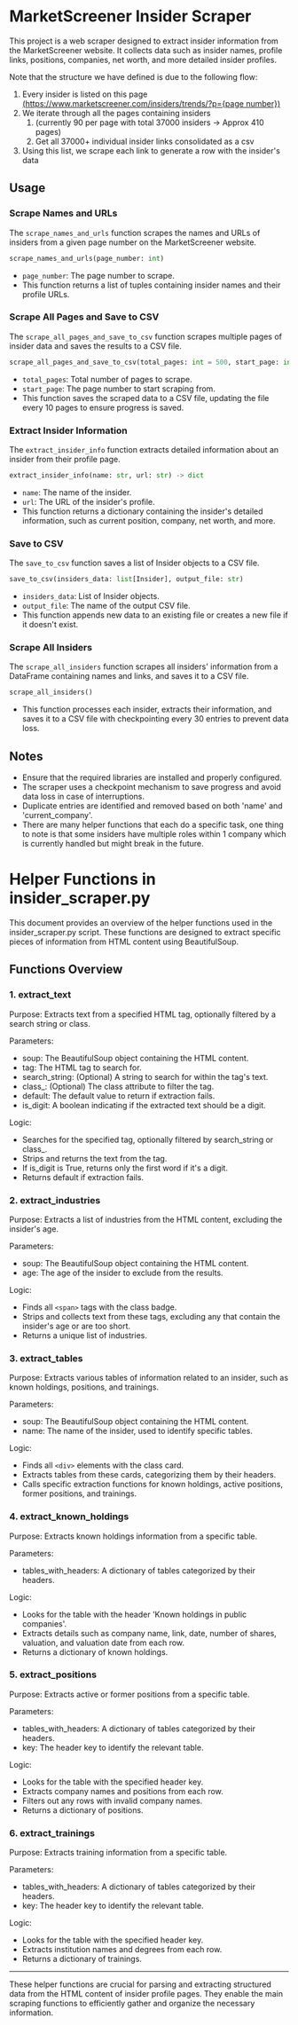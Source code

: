 # MarketScreener Insider Scraper

This project is a web scraper designed to extract insider information from the MarketScreener website. It collects data such as insider names, profile links, positions, companies, net worth, and more detailed insider profiles.

Note that the structure we have defined is due to the following flow:

1. Every insider is listed on this page [(https://www.marketscreener.com/insiders/trends/?p={page number})](https://www.marketscreener.com/insiders/trends/?p=2)
2. We iterate through all the pages containing insiders
   1. (currently 90 per page with total 37000 insiders -> Approx 410 pages)
   2. Get all 37000+ individual insider links consolidated as a csv
3. Using this list, we scrape each link to generate a row with the insider's data

## Usage

### Scrape Names and URLs

The `scrape_names_and_urls` function scrapes the names and URLs of insiders from a given page number on the MarketScreener website.

```python
scrape_names_and_urls(page_number: int)
```

- `page_number`: The page number to scrape.
- This function returns a list of tuples containing insider names and their profile URLs.

### Scrape All Pages and Save to CSV

The `scrape_all_pages_and_save_to_csv` function scrapes multiple pages of insider data and saves the results to a CSV file.

```python
scrape_all_pages_and_save_to_csv(total_pages: int = 500, start_page: int = 1)
```

- `total_pages`: Total number of pages to scrape.
- `start_page`: The page number to start scraping from.
- This function saves the scraped data to a CSV file, updating the file every 10 pages to ensure progress is saved.

### Extract Insider Information

The `extract_insider_info` function extracts detailed information about an insider from their profile page.

```python
extract_insider_info(name: str, url: str) -> dict
```

- `name`: The name of the insider.
- `url`: The URL of the insider's profile.
- This function returns a dictionary containing the insider's detailed information, such as current position, company, net worth, and more.

### Save to CSV

The `save_to_csv` function saves a list of Insider objects to a CSV file.

```python
save_to_csv(insiders_data: list[Insider], output_file: str)
```

- `insiders_data`: List of Insider objects.
- `output_file`: The name of the output CSV file.
- This function appends new data to an existing file or creates a new file if it doesn't exist.

### Scrape All Insiders

The `scrape_all_insiders` function scrapes all insiders' information from a DataFrame containing names and links, and saves it to a CSV file.

```python
scrape_all_insiders()
```

- This function processes each insider, extracts their information, and saves it to a CSV file with checkpointing every 30 entries to prevent data loss.

## Notes

- Ensure that the required libraries are installed and properly configured.
- The scraper uses a checkpoint mechanism to save progress and avoid data loss in case of interruptions.
- Duplicate entries are identified and removed based on both 'name' and 'current_company'.
- There are many helper functions that each do a specific task, one thing to note is that some insiders have multiple roles within 1 company which is currently handled but might break in the future.

# Helper Functions in insider_scraper.py

This document provides an overview of the helper functions used in the insider_scraper.py script. These functions are designed to extract specific pieces of information from HTML content using BeautifulSoup.

## Functions Overview

### 1. extract_text

Purpose: Extracts text from a specified HTML tag, optionally filtered by a search string or class.

Parameters:

* soup: The BeautifulSoup object containing the HTML content.
* tag: The HTML tag to search for.
* search_string: (Optional) A string to search for within the tag's text.
* class_: (Optional) The class attribute to filter the tag.
* default: The default value to return if extraction fails.
* is_digit: A boolean indicating if the extracted text should be a digit.

Logic:

* Searches for the specified tag, optionally filtered by search_string or class_.
* Strips and returns the text from the tag.
* If is_digit is True, returns only the first word if it's a digit.
* Returns default if extraction fails.

### 2. extract_industries

Purpose: Extracts a list of industries from the HTML content, excluding the insider's age.

Parameters:

* soup: The BeautifulSoup object containing the HTML content.
* age: The age of the insider to exclude from the results.

Logic:

* Finds all `<span>` tags with the class badge.
* Strips and collects text from these tags, excluding any that contain the insider's age or are too short.
* Returns a unique list of industries.

### 3. extract_tables

Purpose: Extracts various tables of information related to an insider, such as known holdings, positions, and trainings.

Parameters:

* soup: The BeautifulSoup object containing the HTML content.
* name: The name of the insider, used to identify specific tables.

Logic:

* Finds all `<div>` elements with the class card.
* Extracts tables from these cards, categorizing them by their headers.
* Calls specific extraction functions for known holdings, active positions, former positions, and trainings.

### 4. extract_known_holdings

Purpose: Extracts known holdings information from a specific table.

Parameters:

* tables_with_headers: A dictionary of tables categorized by their headers.

Logic:

* Looks for the table with the header 'Known holdings in public companies'.
* Extracts details such as company name, link, date, number of shares, valuation, and valuation date from each row.
* Returns a dictionary of known holdings.

### 5. extract_positions

Purpose: Extracts active or former positions from a specific table.

Parameters:

* tables_with_headers: A dictionary of tables categorized by their headers.
* key: The header key to identify the relevant table.

Logic:

* Looks for the table with the specified header key.
* Extracts company names and positions from each row.
* Filters out any rows with invalid company names.
* Returns a dictionary of positions.

### 6. extract_trainings

Purpose: Extracts training information from a specific table.

Parameters:

* tables_with_headers: A dictionary of tables categorized by their headers.
* key: The header key to identify the relevant table.

Logic:

* Looks for the table with the specified header key.
* Extracts institution names and degrees from each row.
* Returns a dictionary of trainings.

---

These helper functions are crucial for parsing and extracting structured data from the HTML content of insider profile pages. They enable the main scraping functions to efficiently gather and organize the necessary information.
